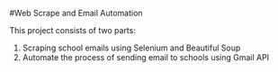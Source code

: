 #Web Scrape and Email Automation

This project consists of two parts:
1. Scraping school emails using Selenium and Beautiful Soup 
2. Automate the process of sending email to schools using Gmail API

